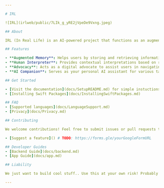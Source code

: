 ```yaml
---

# IRL

![IRL](irlweb/public/7LIk_g_yRE2jVpeDe9Vxng.jpeg)

## About

IRL (In Real Life) is an AI-powered project that functions as an augmented memory assistant, human interpreter, advocate, and more. This app is designed to elevate human-AI interaction by providing real-time support and insights to users in various contexts.

## Features

- **Augmented Memory**: Helps users by storing and retrieving information as needed.
- **Human Interpreter**: Provides contextual interpretations based on real-time input.
- **Advocacy**: Acts as a digital advocate to assist users in navigating complex situations.
- **AI Companion**: Serves as your personal AI assistant for various tasks.

## Get Started

- [Visit the documentation](docs/SetupREADME.md) for simple instuctions on serving the backend and installing the app.
- [Installing Swift Packages](docs/InstallingSwiftPackages.md)

## FAQ
- [Supported languages](docs/LanguageSupport.md)
- [Privacy](docs/Privacy.md)

## Contributing

We welcome contributions! Feel free to submit issues or pull requests to help improve the project.

- [Suggest a feature]() # TODO: https://forms.gle/yourGoogleFormURL

## Developer Guides
- [Backend Guide](docs/backend.md)
- [App Guide](docs/app.md)

## Liability

We just want to build cool stuff.. Use this at your own risk! Probably don't use this in the EU plz.

---
```

